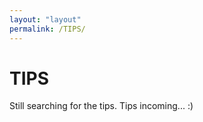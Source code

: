 ```yaml
---
layout: "layout"
permalink: /TIPS/
---
```


# TIPS

Still searching for the tips. Tips incoming... :)
